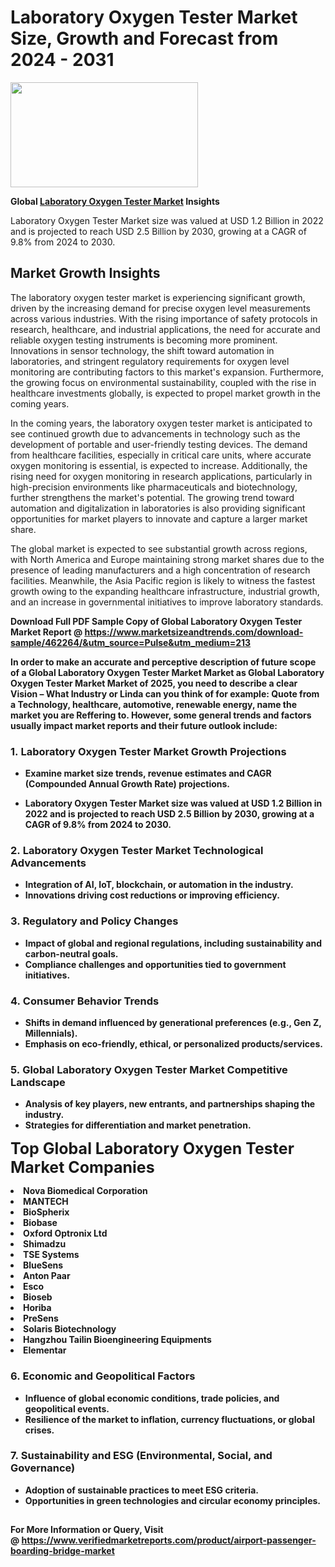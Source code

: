 <H1>Laboratory Oxygen Tester Market Size, Growth and Forecast from 2024 - 2031</H1><img class="aligncenter size-medium wp-image-584254" src="https://thirdeyenews.in/wp-content/uploads/2024/09/Global-Market-Research-300x168.jpeg" alt="" width="300" height="168" /><p><strong>Global&nbsp;<a href="https://www.marketsizeandtrends.com/download-sample/462264/&amp;utm_source=Pulse&amp;utm_medium=213">Laboratory Oxygen Tester Market</a> Insights</strong></p><p>Laboratory Oxygen Tester Market size was valued at USD 1.2 Billion in 2022 and is projected to reach USD 2.5 Billion by 2030, growing at a CAGR of 9.8% from 2024 to 2030.</p><p><h2>Market Growth Insights</h2> <p>The laboratory oxygen tester market is experiencing significant growth, driven by the increasing demand for precise oxygen level measurements across various industries. With the rising importance of safety protocols in research, healthcare, and industrial applications, the need for accurate and reliable oxygen testing instruments is becoming more prominent. Innovations in sensor technology, the shift toward automation in laboratories, and stringent regulatory requirements for oxygen level monitoring are contributing factors to this market's expansion. Furthermore, the growing focus on environmental sustainability, coupled with the rise in healthcare investments globally, is expected to propel market growth in the coming years.</p> <p><strong></strong></p> <p>In the coming years, the laboratory oxygen tester market is anticipated to see continued growth due to advancements in technology such as the development of portable and user-friendly testing devices. The demand from healthcare facilities, especially in critical care units, where accurate oxygen monitoring is essential, is expected to increase. Additionally, the rising need for oxygen monitoring in research applications, particularly in high-precision environments like pharmaceuticals and biotechnology, further strengthens the market's potential. The growing trend toward automation and digitalization in laboratories is also providing significant opportunities for market players to innovate and capture a larger market share.</p> <p>The global market is expected to see substantial growth across regions, with North America and Europe maintaining strong market shares due to the presence of leading manufacturers and a high concentration of research facilities. Meanwhile, the Asia Pacific region is likely to witness the fastest growth owing to the expanding healthcare infrastructure, industrial growth, and an increase in governmental initiatives to improve laboratory standards.</p> <p><strong></p><p><span class=""><strong>Download Full PDF Sample Copy of Global Laboratory Oxygen Tester Market Report</strong> @ <a href="https://www.marketsizeandtrends.com/download-sample/462264/&amp;utm_source=Pulse&amp;utm_medium=213" target="_blank">https://www.marketsizeandtrends.com/download-sample/462264/&amp;utm_source=Pulse&amp;utm_medium=213</a></span></p><p>In order to make an accurate and perceptive description of future scope of a Global&nbsp;Laboratory Oxygen Tester Market Market as Global&nbsp;Laboratory Oxygen Tester Market Market of 2025, you need to describe a clear Vision &ndash; What Industry or Linda can you think of for example: Quote from a Technology, healthcare, automotive, renewable energy, name the market you are Reffering to. However, some general trends and factors usually impact market reports and their future outlook include:</p><h3>1.&nbsp;<strong>Laboratory Oxygen Tester Market Growth Projections</strong></h3><ul><li>Examine market size trends, revenue estimates and CAGR (Compounded Annual Growth Rate) projections.</li><li><p>Laboratory Oxygen Tester Market size was valued at USD 1.2 Billion in 2022 and is projected to reach USD 2.5 Billion by 2030, growing at a CAGR of 9.8% from 2024 to 2030.</p></li></ul><h3>2.&nbsp;<strong>Laboratory Oxygen Tester Market Technological Advancements</strong></h3><ul><li>Integration of AI, IoT, blockchain, or automation in the industry.</li><li>Innovations driving cost reductions or improving efficiency.</li></ul><h3>3.&nbsp;<strong>Regulatory and Policy Changes</strong></h3><ul><li>Impact of global and regional regulations, including sustainability and carbon-neutral goals.</li><li>Compliance challenges and opportunities tied to government initiatives.</li></ul><h3>4.&nbsp;<strong>Consumer Behavior Trends</strong></h3><ul><li>Shifts in demand influenced by generational preferences (e.g., Gen Z, Millennials).</li><li>Emphasis on eco-friendly, ethical, or personalized products/services.</li></ul><h3>5.&nbsp;<strong>Global Laboratory Oxygen Tester Market Competitive Landscape</strong></h3><ul><li>Analysis of key players, new entrants, and partnerships shaping the industry.</li><li>Strategies for differentiation and market penetration.</li></ul><p data-pm-slice="1 1 []"><span style="color: inherit; font-family: inherit; font-size: 25px;">Top Global Laboratory Oxygen Tester Market Companies</span></p><div class="" data-test-id=""><p><li>Nova Biomedical Corporation</li><li> MANTECH</li><li> BioSpherix</li><li> Biobase</li><li> Oxford Optronix Ltd</li><li> Shimadzu</li><li> TSE Systems</li><li> BlueSens</li><li> Anton Paar</li><li> Esco</li><li> Bioseb</li><li> Horiba</li><li> PreSens</li><li> Solaris Biotechnology</li><li> Hangzhou Tailin Bioengineering Equipments</li><li> Elementar</li></p></div><h3>6.&nbsp;<strong>Economic and Geopolitical Factors</strong></h3><ul><li>Influence of global economic conditions, trade policies, and geopolitical events.</li><li>Resilience of the market to inflation, currency fluctuations, or global crises.</li></ul><h3>7.&nbsp;<strong>Sustainability and ESG (Environmental, Social, and Governance)</strong></h3><ul><li>Adoption of sustainable practices to meet ESG criteria.</li><li>Opportunities in green technologies and circular economy principles.</li></ul><h2><strong style="font-size: 14px;">For More Information or Query, Visit @&nbsp;</strong><a style="background-color: #ffffff; font-size: 14px;" href="https://www.marketsizeandtrends.com/report/laboratory-oxygen-tester-market/" target="_blank">https://www.verifiedmarketreports.com/product/airport-passenger-boarding-bridge-market</a></h2>
